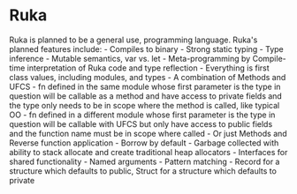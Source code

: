 # Ruka

Ruka is planned to be a general use, programming language. Ruka's planned features include:
    - Compiles to binary
    - Strong static typing
    - Type inference
    - Mutable semantics, var vs. let
    - Meta-programming by Compile-time interpretation of Ruka code and type reflection
    - Everything is first class values, including modules, and types
    - A combination of Methods and UFCS
        - fn defined in the same module whose first parameter is the type in question will
      be callable as a method and have access to private fields and the type only needs to be
      in scope where the method is called, like typical OO
        - fn defined in a different module whose first parameter is the type in question will
      be callable with UFCS but only have access to public fields and the function name must be
      in scope where called
      - Or just Methods and Reverse function application
    - Borrow by default
    - Garbage collected with ability to stack allocate and create traditional heap allocators
    - Interfaces for shared functionality
    - Named arguments
    - Pattern matching
    - Record for a structure which defaults to public, Struct for a structure which defaults to private
